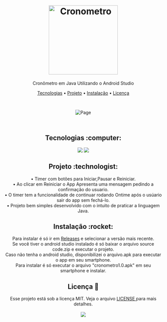 <h1 align="center">
  <img alt="Cronometro" title="Cronometro" src="https://user-images.githubusercontent.com/84996527/131933262-e31caacf-96b0-4450-a0fe-bbddb61c1920.png" width="220px" />
</h1>
<p align="center">Cronômetro em Java Utilizando o Android Studio</p>

<p align="center">
 <a href="#tecnologias">Tecnologias</a> • 
 <a href="#project">Projeto</a> • 
 <a href="#install">Instalação</a> • 
 <a href="#license">Licença</a>
</p>

<br>
<p align="center">
  <img alt="Page" src="https://user-images.githubusercontent.com/84996527/131934079-bab776e9-5475-44e1-92ef-b691b64207ba.JPG">
</p>

<br>
<h2 id="tecnologias" align="center">
  Tecnologias :computer: 
</h2>

<p align="center">
  <img src="https://img.shields.io/static/v1?label=&message=JAVA&color=ff8f00&style=for-the-badge&logo=java"/>
  <img src="https://img.shields.io/static/v1?label=&message=ANDROID&color=0a5a0a&style=for-the-badge&logo=android"/>
</p>

<h2 id="project" align="center">
  Projeto :technologist:
</h2>
<p align="center">
  • Timer com botões para Iniciar,Pausar e Reiniciar.<br> 
 • Ao clicar em Reiniciar o App Apresenta uma mensagem pedindo a confirmação do usuario. <br>
  • O timer tem a funcionalidade de continuar rodando Ontime após o usúario sair do app sem fechá-lo.<br>
  • Projeto bem simples desenvolvido com o intuito de praticar a linguagem Java. <br>
  
  <h2 id="install" align="center">
  Instalação :rocket:
</h2>
<p align="center">
  Para instalar é só ir em <a href="https://github.com/renecfjunior/TimerMobile/releases">Releases</a> e selecionar a versão mais recente.<br>
  Se você tiver o android studio instalado é só baixar o arquivo source code.zip e executar o projeto.<br>
  Caso não tenha o android studio, disponibilizei o arquivo.apk para executar o app em seu smartphone.<br>
  Para instalar é só executar o arquivo "cronometro1.0.apk" em seu smartphone e instalar.
</p>

<h2 id="license" align="center">
  Licença 📝
</h2>
<p align="center">
  Esse projeto está sob a licença MIT. Veja o arquivo <a href="LICENSE"> LICENSE </a> para mais detalhes.<br><br>
  <a href="LICENSE"><img src="https://img.shields.io/static/v1?label=license&message=mit&color=green&style=for-the-badge&logo="/></a>   
</p>
